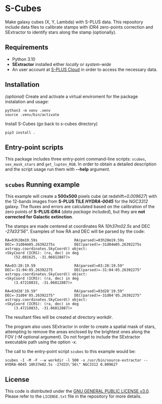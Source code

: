# S-Cubes

Make galaxy cubes (X, Y, Lambda) with S-PLUS data. This repository include data files to calibrate stamps with iDR4 zero-points correction and SExtractor to identify stars along the stamp (optionally). 

## Requirements

- Python 3.10
- **SExtractor** installed either *locally* or *system-wide*
- An user account at [S-PLUS Cloud](https://splus.cloud/) in order to access the necessary data.

## Installation

*(optional)* Create and activate a virtual enviroment for the package instalation and usage:

```console
python3 -m venv .venv
source .venv/bin/activate
```

Install S-Cubes (go back to s-cubes directory)

```console
pip3 install .

```

## Entry-point scripts

This package includes three entry-point command-line scripts: `scubes`, `sex_mask_stars` and `get_lupton_RGB`. In order to obtain a detailed description and the script usage run them with **--help** argument.

## `scubes` Running example

This example will create a **500x500** pixels cube (at redshift=*0.009627*) with the 12-bands images from **S-PLUS TILE _HYDRA-0045_** for the *NGC3312* galaxy. The fluxes and errors are calculated based on the calibration of the zero points of **S-PLUS iDR4** (*data package included*), but they are **not corrected for Galactic extinction**.

The stamps are made centered at coordinates RA *10h37m02.5s* and DEC *-27d33'56"*. Examples of how RA and DEC will be parsed by the code:

    RA=03h28m19.59s                 RA(parsed)=03h28m19.59s
    DEC=-31d04m05.26392275s         DEC(parsed)=-31d04m05.26392275s
    astropy.coordinates.SkyCoord() object:
    <SkyCoord (ICRS): (ra, dec) in deg
        (52.081625, -31.06812887)>

    RA=03:28:19.59                  RA(parsed)=03:28:19.59°
    DEC=-31:04:05.26392275          DEC(parsed)=-31:04:05.26392275°
    astropy.coordinates.SkyCoord() object:
    <SkyCoord (ICRS): (ra, dec) in deg
        (3.47210833, -31.06812887)>

    RA=03d28'19.59"                 RA(parsed)=03d28'19.59"
    DEC=-31d04'05.26392275"         DEC(parsed)=-31d04'05.26392275"
    astropy.coordinates.SkyCoord() object:
    <SkyCoord (ICRS): (ra, dec) in deg
        (3.47210833, -31.06812887)>

The resultant files will be created at directory *workdir*. 

The program also uses SExtractor in order to create a spatial mask of stars, attempting to remove the areas enclosed by the brightest ones along the FOV (*-M* optional argument). Do not forget to include the SExtractor executable path using the option *-x*.

The call to the entry-point script `scubes` to this example would be:

```console
scubes -I -M -F --w workdir -l 500 -x /usr/bin/source-extractor -- HYDRA-0045 10h37m02.5s -27d33\'56\" NGC3312 0.009627
```

## License

This code is distributed under the [GNU GENERAL PUBLIC LICENSE v3.0](LICENSE). Please refer to the `LICENSE.txt` file in the repository for more details.

